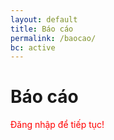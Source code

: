 ```yaml
---
layout: default
title: Báo cáo
permalink: /baocao/
bc: active
---
```

<h1><b>Báo cáo</b></h1>
<div id="okta-login-container"></div>
<script type="text/javascript">
  var oktaSignIn = new OktaSignIn({
    baseUrl: "https://dev-982564.okta.com",
    clientId: "0oa1oi0a1fs3Vk3zc357",
    authParams: {
      issuer: "https://dev-982564.okta.com/oauth2/default",
      responseType: ['token', 'id_token'],
      display: 'page'
    }
  });
  if (oktaSignIn.token.hasTokensInUrl()) {
    oktaSignIn.token.parseTokensFromUrl(
      function success(tokens) {
        // Save the tokens for later use, e.g. if the page gets refreshed:
        // Add the token to tokenManager to automatically renew the token when needed
        tokens.forEach(token => {
          if (token.idToken) {

            signIn.tokenManager.add('idToken', token);
          }
          if (token.accessToken) {
            signIn.tokenManager.add('accessToken', token);
          }
        });

        // Say hello to the person who just signed in:
        var idToken = signIn.tokenManager.get('idToken');
        console.log('Hello, ' + idToken.claims.email);

        // Remove the tokens from the window location hash
        window.location.hash='';
      },
      function error(err) {
        // handle errors as needed
        console.error(err);
      }
    );
  } else {
    oktaSignIn.session.get(function (res) {
      // Session exists, show logged in state.
      if (res.status === 'ACTIVE') {
        console.log('Welcome back, ' + res.login);
        return;
      }
      // No session, show the login form
      oktaSignIn.renderEl(
        { el: '#okta-login-container' },
        function success(res) {
          // Nothing to do in this case, the widget will automatically redirect
          // the user to Okta for authentication, then back to this page if successful
        },
        function error(err) {
          // handle errors as needed
          console.error(err);
        }
      );
    });
  }
  function callMessagesApi() {
  var accessToken = oktaSignIn.tokenManager.get("accessToken");

  if (!accessToken) {
    return;
  }

  // Make the request using jQuery
  $.ajax({
    url: 'http://localhost:{serverPort}/api/messages',
    headers: {
      Authorization : 'Bearer ' + accessToken.accessToken
    },
    success: function(response) {
      // Received messages!
      console.log('Messages', response);
    },
    error: function(response) {
      console.error(response);
    }
  });
}
</script>
<p style="color:red">Đăng nhập để tiếp tục!</P>
